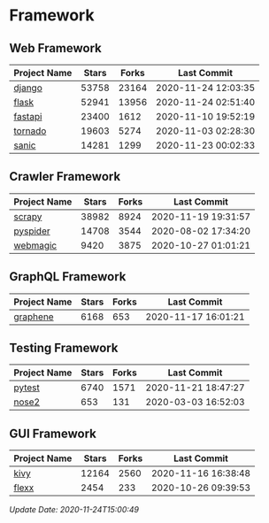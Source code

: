# Framework

## Web Framework
| Project Name | Stars | Forks | Last Commit |
| ------------ | ----- | ----- | ----------- |
| [django](https://github.com/django/django) | 53758 | 23164 | 2020-11-24 12:03:35 |
| [flask](https://github.com/pallets/flask) | 52941 | 13956 | 2020-11-24 02:51:40 |
| [fastapi](https://github.com/tiangolo/fastapi) | 23400 | 1612 | 2020-11-10 19:52:19 |
| [tornado](https://github.com/tornadoweb/tornado) | 19603 | 5274 | 2020-11-03 02:28:30 |
| [sanic](https://github.com/huge-success/sanic) | 14281 | 1299 | 2020-11-23 00:02:33 |

## Crawler Framework
| Project Name | Stars | Forks | Last Commit |
| ------------ | ----- | ----- | ----------- |
| [scrapy](https://github.com/scrapy/scrapy) | 38982 | 8924 | 2020-11-19 19:31:57 |
| [pyspider](https://github.com/binux/pyspider) | 14708 | 3544 | 2020-08-02 17:34:20 |
| [webmagic](https://github.com/code4craft/webmagic) | 9420 | 3875 | 2020-10-27 01:01:21 |

## GraphQL Framework
| Project Name | Stars | Forks | Last Commit |
| ------------ | ----- | ----- | ----------- |
| [graphene](https://github.com/graphql-python/graphene) | 6168 | 653 | 2020-11-17 16:01:21 |

## Testing Framework
| Project Name | Stars | Forks | Last Commit |
| ------------ | ----- | ----- | ----------- |
| [pytest](https://github.com/pytest-dev/pytest) | 6740 | 1571 | 2020-11-21 18:47:27 |
| [nose2](https://github.com/nose-devs/nose2) | 653 | 131 | 2020-03-03 16:52:03 |

## GUI Framework
| Project Name | Stars | Forks | Last Commit |
| ------------ | ----- | ----- | ----------- |
| [kivy](https://github.com/kivy/kivy) | 12164 | 2560 | 2020-11-16 16:38:48 |
| [flexx](https://github.com/flexxui/flexx) | 2454 | 233 | 2020-10-26 09:39:53 |

*Update Date: 2020-11-24T15:00:49*